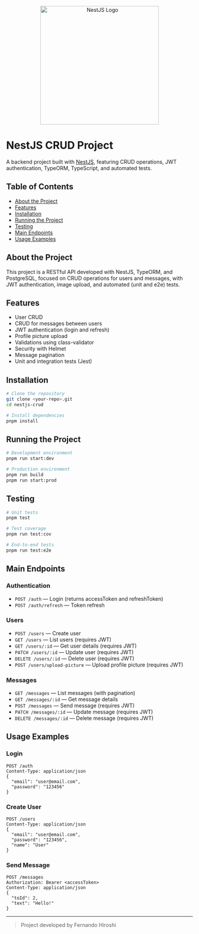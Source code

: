 <p align="center">
  <img src="https://nestjs.com/img/logo_text.svg" width="320" alt="NestJS Logo" />
</p>

# NestJS CRUD Project

A backend project built with [NestJS](https://nestjs.com/), featuring CRUD operations, JWT authentication, TypeORM, TypeScript, and automated tests.

## Table of Contents
- [About the Project](#about-the-project)
- [Features](#features)
- [Installation](#installation)
- [Running the Project](#running-the-project)
- [Testing](#testing)
- [Main Endpoints](#main-endpoints)
- [Usage Examples](#usage-examples)

## About the Project

This project is a RESTful API developed with NestJS, TypeORM, and PostgreSQL, focused on CRUD operations for users and messages, with JWT authentication, image upload, and automated (unit and e2e) tests.

## Features
- User CRUD
- CRUD for messages between users
- JWT authentication (login and refresh)
- Profile picture upload
- Validations using class-validator
- Security with Helmet
- Message pagination
- Unit and integration tests (Jest)

## Installation

```bash
# Clone the repository
git clone <your-repo>.git
cd nestjs-crud

# Install dependencies
pnpm install
```

## Running the Project

```bash
# Development environment
pnpm run start:dev

# Production environment
pnpm run build
pnpm run start:prod
```

## Testing

```bash
# Unit tests
pnpm test

# Test coverage
pnpm run test:cov

# End-to-end tests
pnpm run test:e2e
```

## Main Endpoints

### Authentication
- `POST /auth` — Login (returns accessToken and refreshToken)
- `POST /auth/refresh` — Token refresh

### Users
- `POST /users` — Create user
- `GET /users` — List users (requires JWT)
- `GET /users/:id` — Get user details (requires JWT)
- `PATCH /users/:id` — Update user (requires JWT)
- `DELETE /users/:id` — Delete user (requires JWT)
- `POST /users/upload-picture` — Upload profile picture (requires JWT)

### Messages
- `GET /messages` — List messages (with pagination)
- `GET /messages/:id` — Get message details
- `POST /messages` — Send message (requires JWT)
- `PATCH /messages/:id` — Update message (requires JWT)
- `DELETE /messages/:id` — Delete message (requires JWT)

## Usage Examples

### Login
```http
POST /auth
Content-Type: application/json
{
  "email": "user@email.com",
  "password": "123456"
}
```

### Create User
```http
POST /users
Content-Type: application/json
{
  "email": "user@email.com",
  "password": "123456",
  "name": "User"
}
```

### Send Message
```http
POST /messages
Authorization: Bearer <accessToken>
Content-Type: application/json
{
  "toId": 2,
  "text": "Hello!"
}
```

---

> Project developed by Fernando Hiroshi
